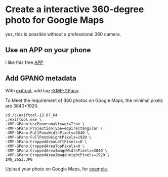 # Create a interactive 360-degree photo for Google Maps

yes, this is possible without a prefessional 360 camera.

## Use an APP on your phone 
I like this free [APP](https://apps.apple.com/us/app/360-photo-cam/id6470239030)

## Add GPANO metadata 
With [exiftool](https://exiftool.org/), add tag [-XMP-GPano](https://stackoverflow.com/questions/44405720/how-to-add-mandatory-google-photo-sphere-xmp-metadata-to-an-equirectangular360).

To Meet the requirement of 360 photos on Google Maps, the minimal pixels are 3840*1920.

```
cd /c/exiftool-13.07_64
./exiftool.exe \
-XMP-GPano:UsePanoramaViewer=True \
-XMP-GPano:ProjectionType=equirectangular \
-XMP-GPano:FullPanoWidthPixels=3840 \
-XMP-GPano:FullPanoHeightPixels=1920 \
-XMP-GPano:CroppedAreaLeftPixels=0 \
-XMP-GPano:CroppedAreaTopPixels=0 \
-XMP-GPano:CroppedAreaImageWidthPixels=3840 \
-XMP-GPano:CroppedAreaImageHeightPixels=1920 \
IMG_2653.JPG
```

Upload your photo on Google Maps, for [example](https://maps.app.goo.gl/wStYu4SGfLbsmMB98).